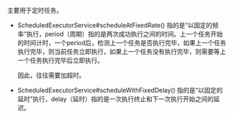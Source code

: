 主要用于定时任务。



- ScheduledExecutorService#scheduleAtFixedRate() 指的是“以固定的频率”执行，period（周期）指的是两次成功执行之间的时间。上一个任务开始的时间计时，一个period后，检测上一个任务是否执行完毕，如果上一个任务执行完毕，则当前任务立即执行，如果上一个任务没有执行完毕，则需要等上一个任务执行完毕后立即执行。

  因此，往往需要加超时。

- ScheduledExecutorService#scheduleWithFixedDelay() 指的是“以固定的延时”执行，delay（延时）指的是一次执行终止和下一次执行开始之间的延迟。